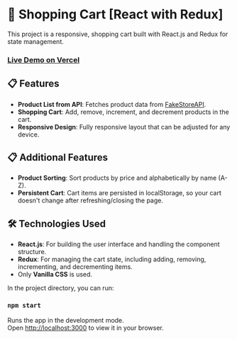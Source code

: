 # 🛒 Shopping Cart [React with Redux]
This project is a responsive, shopping cart built with React.js and Redux for state management.
### [Live Demo on Vercel](https://react-redux-cart-snowy.vercel.app/)

## 📋 Features

- **Product List from API**: Fetches product data from [FakeStoreAPI](https://fakestoreapi.com/).
- **Shopping Cart**: Add, remove, increment, and decrement products in the cart.
- **Responsive Design**: Fully responsive layout that can be adjusted for any device.

 ## 📋 Additional Features
- **Product Sorting**: Sort products by price and alphabetically by name (A-Z).
- **Persistent Cart**: Cart items are persisted in localStorage, so your cart doesn't change after refreshing/closing the page.


## 🛠️ Technologies Used

- **React.js**: For building the user interface and handling the component structure.
- **Redux**: For managing the cart state, including adding, removing, incrementing, and decrementing items.
- Only **Vanilla CSS** is used.

In the project directory, you can run:

### `npm start`

Runs the app in the development mode.\
Open [http://localhost:3000](http://localhost:3000) to view it in your browser.
